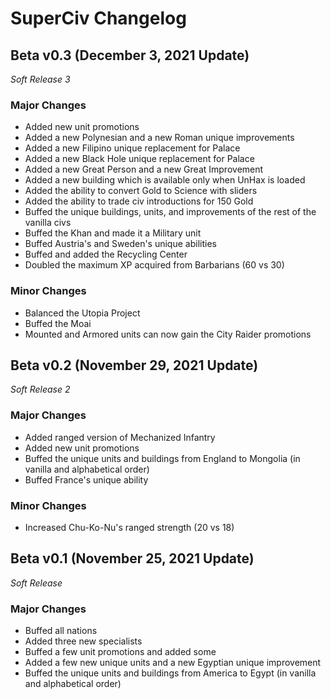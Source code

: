 # SuperCiv Changelog
## Beta v0.3 (December 3, 2021 Update)
*Soft Release 3*
### Major Changes
- Added new unit promotions
- Added a new Polynesian and a new Roman unique improvements
- Added a new Filipino unique replacement for Palace
- Added a new Black Hole unique replacement for Palace
- Added a new Great Person and a new Great Improvement
- Added a new building which is available only when UnHax is loaded
- Added the ability to convert Gold to Science with sliders
- Added the ability to trade civ introductions for 150 Gold
- Buffed the unique buildings, units, and improvements of the rest of the vanilla civs
- Buffed the Khan and made it a Military unit
- Buffed Austria's and Sweden's unique abilities
- Buffed and added the Recycling Center
- Doubled the maximum XP acquired from Barbarians (60 vs 30)
### Minor Changes
- Balanced the Utopia Project
- Buffed the Moai
- Mounted and Armored units can now gain the City Raider promotions

## Beta v0.2 (November 29, 2021 Update)
*Soft Release 2*
### Major Changes
- Added ranged version of Mechanized Infantry
- Added new unit promotions
- Buffed the unique units and buildings from England to Mongolia (in vanilla and alphabetical order)
- Buffed France's unique ability
### Minor Changes
- Increased Chu-Ko-Nu's ranged strength (20 vs 18)

## Beta v0.1 (November 25, 2021 Update)
*Soft Release*
### Major Changes
- Buffed all nations
- Added three new specialists
- Buffed a few unit promotions and added some
- Added a few new unique units and a new Egyptian unique improvement
- Buffed the unique units and buildings from America to Egypt (in vanilla and alphabetical order)